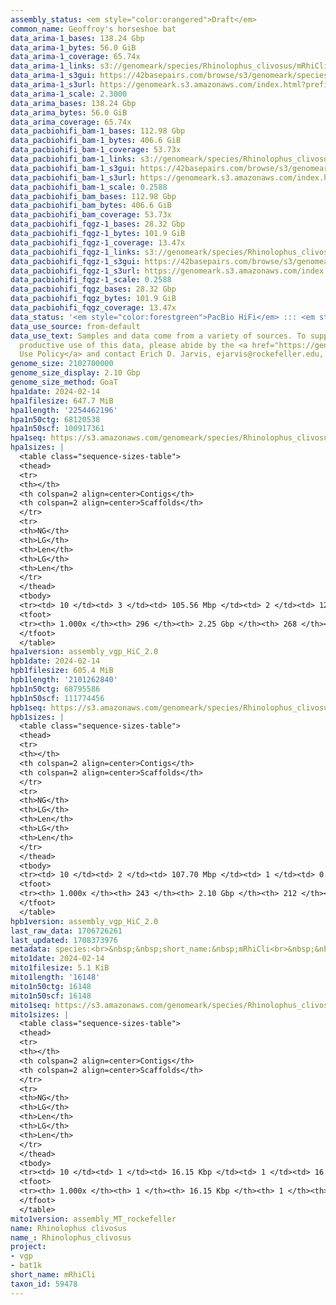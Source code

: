 ```yaml
---
assembly_status: <em style="color:orangered">Draft</em>
common_name: Geoffroy's horseshoe bat
data_arima-1_bases: 138.24 Gbp
data_arima-1_bytes: 56.0 GiB
data_arima-1_coverage: 65.74x
data_arima-1_links: s3://genomeark/species/Rhinolophus_clivosus/mRhiCli1/genomic_data/arima/<br>
data_arima-1_s3gui: https://42basepairs.com/browse/s3/genomeark/species/Rhinolophus_clivosus/mRhiCli1/genomic_data/arima/
data_arima-1_s3url: https://genomeark.s3.amazonaws.com/index.html?prefix=species/Rhinolophus_clivosus/mRhiCli1/genomic_data/arima/
data_arima-1_scale: 2.3000
data_arima_bases: 138.24 Gbp
data_arima_bytes: 56.0 GiB
data_arima_coverage: 65.74x
data_pacbiohifi_bam-1_bases: 112.98 Gbp
data_pacbiohifi_bam-1_bytes: 406.6 GiB
data_pacbiohifi_bam-1_coverage: 53.73x
data_pacbiohifi_bam-1_links: s3://genomeark/species/Rhinolophus_clivosus/mRhiCli1/genomic_data/pacbio_hifi/<br>
data_pacbiohifi_bam-1_s3gui: https://42basepairs.com/browse/s3/genomeark/species/Rhinolophus_clivosus/mRhiCli1/genomic_data/pacbio_hifi/
data_pacbiohifi_bam-1_s3url: https://genomeark.s3.amazonaws.com/index.html?prefix=species/Rhinolophus_clivosus/mRhiCli1/genomic_data/pacbio_hifi/
data_pacbiohifi_bam-1_scale: 0.2588
data_pacbiohifi_bam_bases: 112.98 Gbp
data_pacbiohifi_bam_bytes: 406.6 GiB
data_pacbiohifi_bam_coverage: 53.73x
data_pacbiohifi_fqgz-1_bases: 28.32 Gbp
data_pacbiohifi_fqgz-1_bytes: 101.9 GiB
data_pacbiohifi_fqgz-1_coverage: 13.47x
data_pacbiohifi_fqgz-1_links: s3://genomeark/species/Rhinolophus_clivosus/mRhiCli1/genomic_data/pacbio_hifi/<br>
data_pacbiohifi_fqgz-1_s3gui: https://42basepairs.com/browse/s3/genomeark/species/Rhinolophus_clivosus/mRhiCli1/genomic_data/pacbio_hifi/
data_pacbiohifi_fqgz-1_s3url: https://genomeark.s3.amazonaws.com/index.html?prefix=species/Rhinolophus_clivosus/mRhiCli1/genomic_data/pacbio_hifi/
data_pacbiohifi_fqgz-1_scale: 0.2588
data_pacbiohifi_fqgz_bases: 28.32 Gbp
data_pacbiohifi_fqgz_bytes: 101.9 GiB
data_pacbiohifi_fqgz_coverage: 13.47x
data_status: '<em style="color:forestgreen">PacBio HiFi</em> ::: <em style="color:forestgreen">Arima</em>'
data_use_source: from-default
data_use_text: Samples and data come from a variety of sources. To support fair and
  productive use of this data, please abide by the <a href="https://genome10k.soe.ucsc.edu/data-use-policies/">Data
  Use Policy</a> and contact Erich D. Jarvis, ejarvis@rockefeller.edu, with any questions.
genome_size: 2102700000
genome_size_display: 2.10 Gbp
genome_size_method: GoaT
hpa1date: 2024-02-14
hpa1filesize: 647.7 MiB
hpa1length: '2254462196'
hpa1n50ctg: 68120538
hpa1n50scf: 100917361
hpa1seq: https://s3.amazonaws.com/genomeark/species/Rhinolophus_clivosus/mRhiCli1/assembly_vgp_HiC_2.0/mRhiCli1.HiC.hap1.20240214.fasta.gz
hpa1sizes: |
  <table class="sequence-sizes-table">
  <thead>
  <tr>
  <th></th>
  <th colspan=2 align=center>Contigs</th>
  <th colspan=2 align=center>Scaffolds</th>
  </tr>
  <tr>
  <th>NG</th>
  <th>LG</th>
  <th>Len</th>
  <th>LG</th>
  <th>Len</th>
  </tr>
  </thead>
  <tbody>
  <tr><td> 10 </td><td> 3 </td><td> 105.56 Mbp </td><td> 2 </td><td> 127.25 Mbp </td></tr><tr><td> 20 </td><td> 5 </td><td> 100.92 Mbp </td><td> 4 </td><td> 119.95 Mbp </td></tr><tr><td> 30 </td><td> 7 </td><td> 83.61 Mbp </td><td> 6 </td><td> 111.44 Mbp </td></tr><tr><td> 40 </td><td> 10 </td><td> 78.36 Mbp </td><td> 8 </td><td> 103.02 Mbp </td></tr><tr style="background-color:#cccccc;"><td> 50 </td><td> 13 </td><td style="background-color:#88ff88;"> 68.12 Mbp </td><td> 10 </td><td style="background-color:#88ff88;"> 100.92 Mbp </td></tr><tr><td> 60 </td><td> 17 </td><td> 57.68 Mbp </td><td> 12 </td><td> 93.74 Mbp </td></tr><tr><td> 70 </td><td> 21 </td><td> 45.25 Mbp </td><td> 15 </td><td> 75.23 Mbp </td></tr><tr><td> 80 </td><td> 27 </td><td> 31.45 Mbp </td><td> 18 </td><td> 64.26 Mbp </td></tr><tr><td> 90 </td><td> 37 </td><td> 16.11 Mbp </td><td> 23 </td><td> 31.45 Mbp </td></tr><tr><td> 100 </td><td> 296 </td><td> 13.91 Kbp </td><td> 268 </td><td> 13.91 Kbp </td></tr></tbody>
  <tfoot>
  <tr><th> 1.000x </th><th> 296 </th><th> 2.25 Gbp </th><th> 268 </th><th> 2.25 Gbp </th></tr>
  </tfoot>
  </table>
hpa1version: assembly_vgp_HiC_2.0
hpb1date: 2024-02-14
hpb1filesize: 605.4 MiB
hpb1length: '2101262840'
hpb1n50ctg: 68795586
hpb1n50scf: 111774456
hpb1seq: https://s3.amazonaws.com/genomeark/species/Rhinolophus_clivosus/mRhiCli1/assembly_vgp_HiC_2.0/mRhiCli1.HiC.hap2.20240214.fasta.gz
hpb1sizes: |
  <table class="sequence-sizes-table">
  <thead>
  <tr>
  <th></th>
  <th colspan=2 align=center>Contigs</th>
  <th colspan=2 align=center>Scaffolds</th>
  </tr>
  <tr>
  <th>NG</th>
  <th>LG</th>
  <th>Len</th>
  <th>LG</th>
  <th>Len</th>
  </tr>
  </thead>
  <tbody>
  <tr><td> 10 </td><td> 2 </td><td> 107.70 Mbp </td><td> 1 </td><td> 0.58 Gbp </td></tr><tr><td> 20 </td><td> 4 </td><td> 102.29 Mbp </td><td> 1 </td><td> 0.58 Gbp </td></tr><tr><td> 30 </td><td> 7 </td><td> 83.60 Mbp </td><td> 2 </td><td> 183.41 Mbp </td></tr><tr><td> 40 </td><td> 9 </td><td> 81.11 Mbp </td><td> 3 </td><td> 113.59 Mbp </td></tr><tr style="background-color:#cccccc;"><td> 50 </td><td> 12 </td><td style="background-color:#88ff88;"> 68.80 Mbp </td><td> 5 </td><td style="background-color:#88ff88;"> 111.77 Mbp </td></tr><tr><td> 60 </td><td> 15 </td><td> 63.58 Mbp </td><td> 7 </td><td> 103.53 Mbp </td></tr><tr><td> 70 </td><td> 19 </td><td> 53.45 Mbp </td><td> 9 </td><td> 102.29 Mbp </td></tr><tr><td> 80 </td><td> 24 </td><td> 39.95 Mbp </td><td> 11 </td><td> 84.43 Mbp </td></tr><tr><td> 90 </td><td> 31 </td><td> 22.78 Mbp </td><td> 14 </td><td> 64.03 Mbp </td></tr><tr><td> 100 </td><td> 243 </td><td> 16.87 Kbp </td><td> 212 </td><td> 16.87 Kbp </td></tr></tbody>
  <tfoot>
  <tr><th> 1.000x </th><th> 243 </th><th> 2.10 Gbp </th><th> 212 </th><th> 2.10 Gbp </th></tr>
  </tfoot>
  </table>
hpb1version: assembly_vgp_HiC_2.0
last_raw_data: 1706726261
last_updated: 1708373976
metadata: species:<br>&nbsp;&nbsp;short_name:&nbsp;mRhiCli<br>&nbsp;&nbsp;name:&nbsp;Rhinolophus&nbsp;clivosus<br>&nbsp;&nbsp;taxon_id:&nbsp;59478<br>&nbsp;&nbsp;common_name:&nbsp;Geoffroy's&nbsp;horseshoe&nbsp;bat<br>&nbsp;&nbsp;order:<br>&nbsp;&nbsp;&nbsp;&nbsp;name:&nbsp;Chiroptera<br>&nbsp;&nbsp;family:<br>&nbsp;&nbsp;&nbsp;&nbsp;name:&nbsp;Rhinolophidae<br>&nbsp;&nbsp;individuals:<br>&nbsp;&nbsp;&nbsp;&nbsp;-&nbsp;short_name:&nbsp;mRhiCli1<br>&nbsp;&nbsp;genome_size:&nbsp;2102700000<br>&nbsp;&nbsp;genome_size_method:&nbsp;GoaT<br>&nbsp;&nbsp;project:&nbsp;[&nbsp;vgp&nbsp;,&nbsp;bat1k&nbsp;]<br>
mito1date: 2024-02-14
mito1filesize: 5.1 KiB
mito1length: '16148'
mito1n50ctg: 16148
mito1n50scf: 16148
mito1seq: https://s3.amazonaws.com/genomeark/species/Rhinolophus_clivosus/mRhiCli1/assembly_MT_rockefeller/mRhiCli1.MT.20240214.fasta.gz
mito1sizes: |
  <table class="sequence-sizes-table">
  <thead>
  <tr>
  <th></th>
  <th colspan=2 align=center>Contigs</th>
  <th colspan=2 align=center>Scaffolds</th>
  </tr>
  <tr>
  <th>NG</th>
  <th>LG</th>
  <th>Len</th>
  <th>LG</th>
  <th>Len</th>
  </tr>
  </thead>
  <tbody>
  <tr><td> 10 </td><td> 1 </td><td> 16.15 Kbp </td><td> 1 </td><td> 16.15 Kbp </td></tr><tr><td> 20 </td><td> 1 </td><td> 16.15 Kbp </td><td> 1 </td><td> 16.15 Kbp </td></tr><tr><td> 30 </td><td> 1 </td><td> 16.15 Kbp </td><td> 1 </td><td> 16.15 Kbp </td></tr><tr><td> 40 </td><td> 1 </td><td> 16.15 Kbp </td><td> 1 </td><td> 16.15 Kbp </td></tr><tr style="background-color:#cccccc;"><td> 50 </td><td> 1 </td><td style="background-color:#ff8888;"> 16.15 Kbp </td><td> 1 </td><td style="background-color:#ff8888;"> 16.15 Kbp </td></tr><tr><td> 60 </td><td> 1 </td><td> 16.15 Kbp </td><td> 1 </td><td> 16.15 Kbp </td></tr><tr><td> 70 </td><td> 1 </td><td> 16.15 Kbp </td><td> 1 </td><td> 16.15 Kbp </td></tr><tr><td> 80 </td><td> 1 </td><td> 16.15 Kbp </td><td> 1 </td><td> 16.15 Kbp </td></tr><tr><td> 90 </td><td> 1 </td><td> 16.15 Kbp </td><td> 1 </td><td> 16.15 Kbp </td></tr><tr><td> 100 </td><td> 1 </td><td> 16.15 Kbp </td><td> 1 </td><td> 16.15 Kbp </td></tr></tbody>
  <tfoot>
  <tr><th> 1.000x </th><th> 1 </th><th> 16.15 Kbp </th><th> 1 </th><th> 16.15 Kbp </th></tr>
  </tfoot>
  </table>
mito1version: assembly_MT_rockefeller
name: Rhinolophus clivosus
name_: Rhinolophus_clivosus
project:
- vgp
- bat1k
short_name: mRhiCli
taxon_id: 59478
---
```

